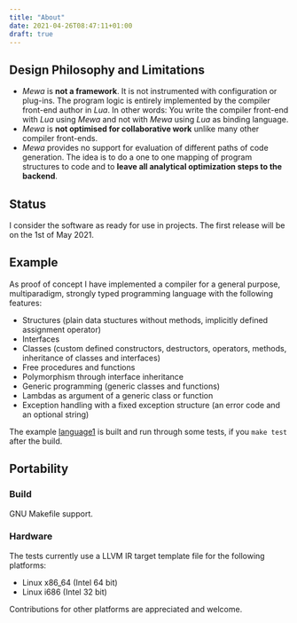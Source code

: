 ```yaml
---
title: "About"
date: 2021-04-26T08:47:11+01:00
draft: true
---
```


## Design Philosophy and Limitations
 - _Mewa_ is **not a framework**. It is not instrumented with configuration or plug-ins. The program logic is entirely implemented by the compiler front-end author in _Lua_. In other words: You write the compiler front-end with _Lua_ using _Mewa_ and not with _Mewa_ using _Lua_ as binding language.
 - _Mewa_ is **not optimised for collaborative work** unlike many other compiler front-ends.
 - _Mewa_ provides no support for evaluation of different paths of code generation. The idea is to do a one to one mapping of program structures to code and to **leave all analytical optimization steps to the backend**.

## Status
I consider the software as ready for use in projects. The first release will be on the 1st of May 2021.

## Example
As proof of concept I have implemented a compiler for a general purpose, multiparadigm, strongly typed programming language with the following features:

 * Structures (plain data stuctures without methods, implicitly defined assignment operator)
 * Interfaces
 * Classes (custom defined constructors, destructors, operators, methods, inheritance of classes and interfaces)
 * Free procedures and functions
 * Polymorphism through interface inheritance
 * Generic programming (generic classes and functions)
 * Lambdas as argument of a generic class or function
 * Exception handling with a fixed exception structure (an error code and an optional string)

The example [language1](https://github.com/patrickfrey/mewa/blob/master/doc/example_language1.md) is built and run through some tests, if you ```make test``` after the build.

## Portability
### Build
GNU Makefile support.

### Hardware
The tests currently use a LLVM IR target template file for the following platforms:

 * Linux x86_64 (Intel 64 bit)
 * Linux i686 (Intel 32 bit)

Contributions for other platforms are appreciated and welcome.

